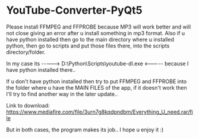 # YouTube-Converter-PyQt5

Please install FFMPEG and FFPROBE because MP3 will work better and will not close giving an error after u install something in mp3 format.
Also if u have python installed then go to the main directory where u installed python, then go to scripts and put those files there, into the scripts directory/folder.


In my case its ----->  D:\Python\Scripts\youtube-dl.exe <-----  because I have python installed there.. 


If u don't have python installed then try to put FFMPEG and FFPROBE into the folder where u have the MAIN FILES of the app, if it doesn't work then I'll try to find another way
in the later update..


Link to download: https://www.mediafire.com/file/3urn7g8kqdpndbm/Everything_U_need.rar/file


But in both cases, the program makes its job..
I hope u enjoy it :)
